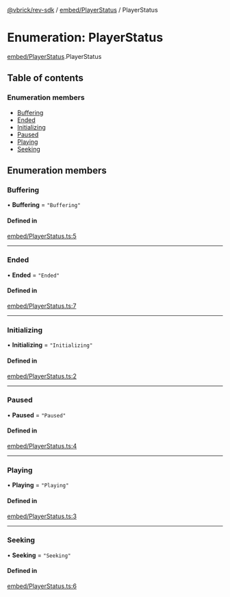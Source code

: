 [@vbrick/rev-sdk](../README.md) / [embed/PlayerStatus](../modules/embed_PlayerStatus.md) / PlayerStatus

# Enumeration: PlayerStatus

[embed/PlayerStatus](../modules/embed_PlayerStatus.md).PlayerStatus

## Table of contents

### Enumeration members

- [Buffering](embed_PlayerStatus.PlayerStatus.md#buffering)
- [Ended](embed_PlayerStatus.PlayerStatus.md#ended)
- [Initializing](embed_PlayerStatus.PlayerStatus.md#initializing)
- [Paused](embed_PlayerStatus.PlayerStatus.md#paused)
- [Playing](embed_PlayerStatus.PlayerStatus.md#playing)
- [Seeking](embed_PlayerStatus.PlayerStatus.md#seeking)

## Enumeration members

### Buffering

• **Buffering** = `"Buffering"`

#### Defined in

[embed/PlayerStatus.ts:5](https://github.com/vbrick/rev-sdk-js/blob/f31aed5/src/embed/PlayerStatus.ts#L5)

___

### Ended

• **Ended** = `"Ended"`

#### Defined in

[embed/PlayerStatus.ts:7](https://github.com/vbrick/rev-sdk-js/blob/f31aed5/src/embed/PlayerStatus.ts#L7)

___

### Initializing

• **Initializing** = `"Initializing"`

#### Defined in

[embed/PlayerStatus.ts:2](https://github.com/vbrick/rev-sdk-js/blob/f31aed5/src/embed/PlayerStatus.ts#L2)

___

### Paused

• **Paused** = `"Paused"`

#### Defined in

[embed/PlayerStatus.ts:4](https://github.com/vbrick/rev-sdk-js/blob/f31aed5/src/embed/PlayerStatus.ts#L4)

___

### Playing

• **Playing** = `"Playing"`

#### Defined in

[embed/PlayerStatus.ts:3](https://github.com/vbrick/rev-sdk-js/blob/f31aed5/src/embed/PlayerStatus.ts#L3)

___

### Seeking

• **Seeking** = `"Seeking"`

#### Defined in

[embed/PlayerStatus.ts:6](https://github.com/vbrick/rev-sdk-js/blob/f31aed5/src/embed/PlayerStatus.ts#L6)
